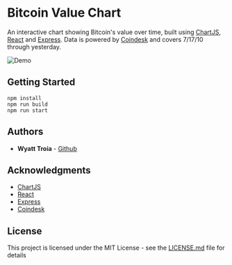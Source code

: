 # Bitcoin Value Chart

An interactive chart showing Bitcoin's value over time, built using [ChartJS](https://www.chartjs.org/), [React](https://reactjs.org/) and [Express](http://expressjs.com/). Data is powered by [Coindesk](https://www.coindesk.com/price/bitcoin) and covers 7/17/10 through yesterday.  

![Demo](https://imgur.com/HTZaYuR.gif)

## Getting Started

```
npm install
npm run build
npm run start
```

## Authors

- **Wyatt Troia** - [Github](https://github.com/wyatt-troia)

## Acknowledgments

- [ChartJS](https://www.chartjs.org/)
- [React](https://reactjs.org/)
- [Express](http://expressjs.com/)
- [Coindesk](https://www.coindesk.com/price/bitcoin)

## License

This project is licensed under the MIT License - see the [LICENSE.md](https://github.com/wyatt-troia/hrnyc18-mini-apps-2/blob/master/LICENSE.md) file for details
